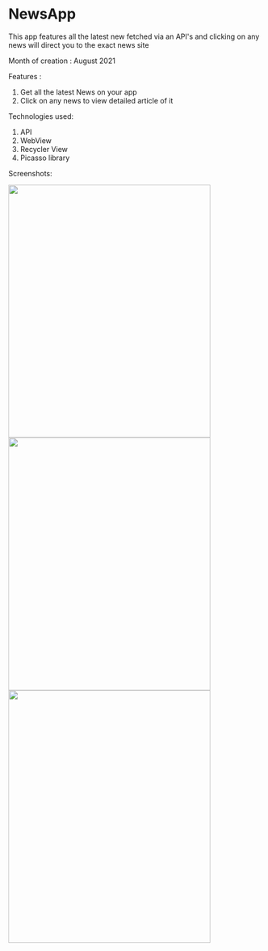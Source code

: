 # NewsApp
This app features all the latest new fetched via an API's and clicking on any news will direct you to the exact news site

Month of creation : August 2021

Features :
1. Get all the latest News on your app
2. Click on any news to view detailed article of it

Technologies used:

1. API
2. WebView
3. Recycler View
4. Picasso library

Screenshots:


<img src="https://user-images.githubusercontent.com/90499826/156768541-09b75254-728c-4ef9-af2d-c6229607409c.png" width="400" height="500">


<img src="https://user-images.githubusercontent.com/90499826/156768656-d70feb5f-f475-428c-ab14-c08961f702cc.png" width="400" height="500">


<img src="https://user-images.githubusercontent.com/90499826/156768863-a0578e56-7023-40a6-8a10-a3eb855e06d8.png" width="400" height="500">




